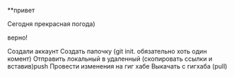 **привет

Сегодня прекрасная погода)

верно!

Создали аккаунт
Создать папочку (git init. обязательно хоть один комент)
Отправить локальный в удаленный (скопировать ссылки и вставив)push
Провести изменения на гиг хабе
Выкачать с гигхаба (pull)